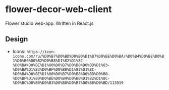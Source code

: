 # flower-decor-web-client
Flower studio web-app. Written in React.js

## Design
* Icons: `https://icon-icons.com/ru/%D0%B7%D0%BD%D0%B0%D1%87%D0%BE%D0%BA/%D0%B4%D0%BE%D0%B1%D0%B0%D0%B2%D0%B8%D1%82%D1%8C--%D0%BA%D0%BE%D1%80%D0%B7%D0%B8%D0%BD%D1%83-%D0%BA%D1%83%D0%BF%D0%B8%D1%82%D1%8C-%D0%BA%D0%BE%D1%80%D0%B7%D0%B8%D0%BD%D0%B0-%D0%BF%D1%80%D0%BE%D0%B4%D0%B0%D1%82%D1%8C-%D0%BC%D0%B0%D0%B3%D0%B0%D0%B7%D0%B8%D0%BD/113919`
